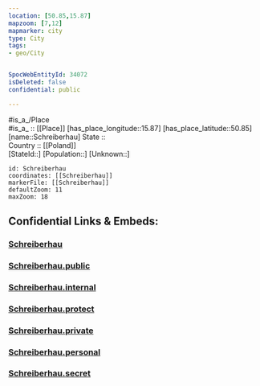 ```yaml
---
location: [50.85,15.87] 
mapzoom: [7,12] 
mapmarker: city 
type: City
tags:
- geo/City


SpocWebEntityId: 34072
isDeleted: false
confidential: public

---
```

#is_a_/Place  
#is_a_ :: [[Place]] 
[has_place_longitude::15.87] 
[has_place_latitude::50.85] 
[name::Schreiberhau] 
State ::  
Country :: [[Poland]]  
[StateId::] 
[Population::] 
[Unknown::] 


```leaflet
id: Schreiberhau
coordinates: [[Schreiberhau]] 
markerFile: [[Schreiberhau]] 
defaultZoom: 11 
maxZoom: 18
```


## Confidential Links & Embeds: 

### [Schreiberhau](/_Standards/Earth/Continent/Europe/Europe~East/Poland/Provinces~Poland/Lower_Silesian/City/Schreiberhau.md) 

### [Schreiberhau.public](/_public/Earth/Continent/Europe/Europe~East/Poland/Provinces~Poland/Lower_Silesian/City/Schreiberhau.public.md) 

### [Schreiberhau.internal](/_internal/Earth/Continent/Europe/Europe~East/Poland/Provinces~Poland/Lower_Silesian/City/Schreiberhau.internal.md) 

### [Schreiberhau.protect](/_protect/Earth/Continent/Europe/Europe~East/Poland/Provinces~Poland/Lower_Silesian/City/Schreiberhau.protect.md) 

### [Schreiberhau.private](/_private/Earth/Continent/Europe/Europe~East/Poland/Provinces~Poland/Lower_Silesian/City/Schreiberhau.private.md) 

### [Schreiberhau.personal](/_personal/Earth/Continent/Europe/Europe~East/Poland/Provinces~Poland/Lower_Silesian/City/Schreiberhau.personal.md) 

### [Schreiberhau.secret](/_secret/Earth/Continent/Europe/Europe~East/Poland/Provinces~Poland/Lower_Silesian/City/Schreiberhau.secret.md)

